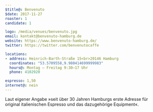 ```yaml
---
$title@: Benvenuto
$date: 2017-11-27
roaster: 1
candidate: 1

logo: /media/venues/benvenuto.jpg
email: kontakt@benvenuto-hamburg.de
website: https://www.benvenuto-hamburg.de/
twitter: https://twitter.com/benvenutocaffe

locations:
- address: Heinrich-Barth-Straße 15<br>20146 Hamburg
  coordinates: "53.5709558,9.980414699999983"
  hours@: Montag – Freitag 9:30–17 Uhr
  phone: 4102920

espresso: 1,50
internet@: nein
---
```


Laut eigener Angabe »seit über 30 Jahren Hamburgs erste Adresse für original italienischen Espresso und das dazugehörige Equipment«.